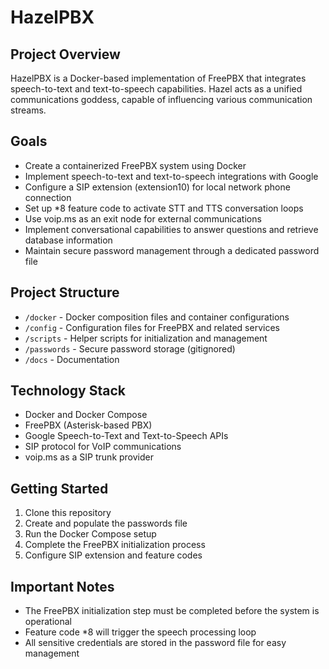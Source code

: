 # HazelPBX

## Project Overview
HazelPBX is a Docker-based implementation of FreePBX that integrates speech-to-text and text-to-speech capabilities. Hazel acts as a unified communications goddess, capable of influencing various communication streams.

## Goals
- Create a containerized FreePBX system using Docker
- Implement speech-to-text and text-to-speech integrations with Google
- Configure a SIP extension (extension10) for local network phone connection
- Set up *8 feature code to activate STT and TTS conversation loops
- Use voip.ms as an exit node for external communications
- Implement conversational capabilities to answer questions and retrieve database information
- Maintain secure password management through a dedicated password file

## Project Structure
- `/docker` - Docker composition files and container configurations
- `/config` - Configuration files for FreePBX and related services
- `/scripts` - Helper scripts for initialization and management
- `/passwords` - Secure password storage (gitignored)
- `/docs` - Documentation

## Technology Stack
- Docker and Docker Compose
- FreePBX (Asterisk-based PBX)
- Google Speech-to-Text and Text-to-Speech APIs
- SIP protocol for VoIP communications
- voip.ms as a SIP trunk provider

## Getting Started
1. Clone this repository
2. Create and populate the passwords file
3. Run the Docker Compose setup
4. Complete the FreePBX initialization process
5. Configure SIP extension and feature codes

## Important Notes
- The FreePBX initialization step must be completed before the system is operational
- Feature code *8 will trigger the speech processing loop
- All sensitive credentials are stored in the password file for easy management
